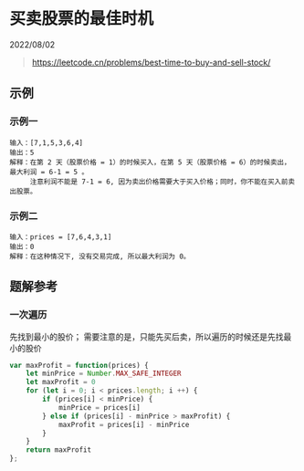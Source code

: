 # 买卖股票的最佳时机

2022/08/02

> <https://leetcode.cn/problems/best-time-to-buy-and-sell-stock/>

## 示例

### 示例一

```text
输入：[7,1,5,3,6,4]
输出：5
解释：在第 2 天（股票价格 = 1）的时候买入，在第 5 天（股票价格 = 6）的时候卖出，最大利润 = 6-1 = 5 。
     注意利润不能是 7-1 = 6, 因为卖出价格需要大于买入价格；同时，你不能在买入前卖出股票。
```

### 示例二

```text
输入：prices = [7,6,4,3,1]
输出：0
解释：在这种情况下, 没有交易完成, 所以最大利润为 0。
```

## 题解参考

### 一次遍历

先找到最小的股价；
需要注意的是，只能先买后卖，所以遍历的时候还是先找最小的股价

```javascript
var maxProfit = function(prices) {
    let minPrice = Number.MAX_SAFE_INTEGER
    let maxProfit = 0
    for (let i = 0; i < prices.length; i ++) {
        if (prices[i] < minPrice) {
            minPrice = prices[i]
        } else if (prices[i] - minPrice > maxProfit) {
            maxProfit = prices[i] - minPrice
        }
    }
    return maxProfit
};
```
